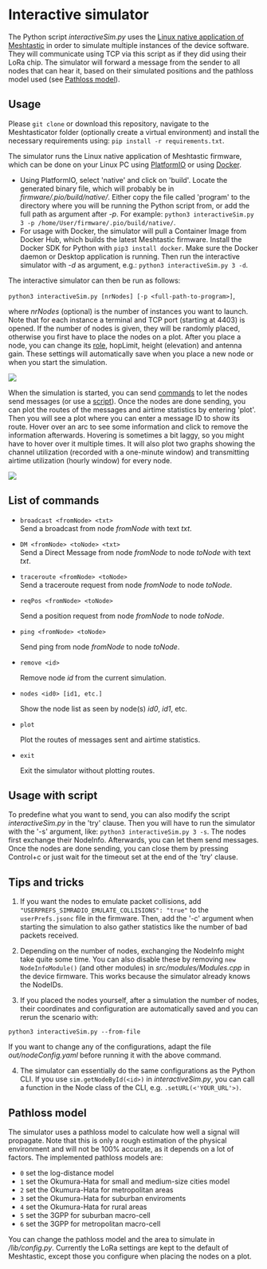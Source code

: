 # Interactive simulator

The Python script *interactiveSim.py* uses the [Linux native application of Meshtastic](https://meshtastic.org/docs/software/linux-native) in order to simulate multiple instances of the device software. They will communicate using TCP via this script as if they did using their LoRa chip. The simulator will forward a message from the sender to all nodes that can hear it, based on their simulated positions and the pathloss model used (see [Pathloss model](#Pathloss-model)).

## Usage
Please `git clone` or download this repository, navigate to the Meshtasticator folder (optionally create a virtual environment) and install the necessary requirements using: 
```pip install -r requirements.txt```.

The simulator runs the Linux native application of Meshtastic firmware, which can be done on your Linux PC using [PlatformIO](https://meshtastic.org/docs/development/firmware/build) or using [Docker](https://meshtastic.org/docs/software/linux-native#usage-with-docker). 
- Using PlatformIO, select 'native' and click on 'build'. Locate the generated binary file, which will probably be in *firmware/.pio/build/native/*. Either copy the file called 'program' to the directory where you will be running the Python script from, or add the full path as argument after *-p*. For example: ```python3 interactiveSim.py 3 -p /home/User/firmware/.pio/build/native/```.
- For usage with Docker, the simulator will pull a Container Image from Docker Hub, which builds the latest Meshtastic firmware. Install the Docker SDK for Python with ```pip3 install docker```. Make sure the Docker daemon or Desktop application is running. Then run the interactive simulator with *-d* as argument, e.g.: ```python3 interactiveSim.py 3 -d```.

The interactive simulator can then be run as follows: 

```python3 interactiveSim.py [nrNodes] [-p <full-path-to-program>]```,

where *nrNodes* (optional) is the number of instances you want to launch. Note that for each instance a terminal and TCP port (starting at 4403) is opened. If the number of nodes is given, they will be randomly placed, otherwise you first have to place the nodes on a plot. After you place a node, you can change its [role](https://meshtastic.org/docs/settings/config/device#role), hopLimit, height (elevation) and antenna gain. These settings will automatically save when you place a new node or when you start the simulation.

![](/img/configNode.png)

When the simulation is started, you can send [commands](#list-of-commands) to let the nodes send messages (or use a [script](#usage-with-script)). Once the nodes are done sending, you can plot the routes of the messages and airtime statistics by entering 'plot'. Then you will see a plot where you can enter a message ID to show its route. Hover over an arc to see some information and click to remove the information afterwards. Hovering is sometimes a bit laggy, so you might have to hover over it multiple times. It will also plot two graphs showing the channel utilization (recorded with a one-minute window) and transmitting airtime utilization (hourly window) for every node.

![](/img/route_plot2.png)

## List of commands
- ```broadcast <fromNode> <txt>```  
  Send a broadcast from node *fromNode* with text *txt*.
- ```DM <fromNode> <toNode> <txt>```  
  Send a Direct Message from node *fromNode* to node *toNode* with text *txt*.
- ```traceroute <fromNode> <toNode>```  
  Send a traceroute request from node *fromNode* to node *toNode*.
- ```reqPos <fromNode> <toNode>``` 

  Send a position request from node *fromNode* to node *toNode*.
- ```ping <fromNode> <toNode>```

  Send ping from node *fromNode* to node *toNode*.
- ```remove <id>```

  Remove node *id* from the current simulation.
- ```nodes <id0> [id1, etc.]```

  Show the node list as seen by node(s) *id0*, *id1*, etc.
- ```plot```

  Plot the routes of messages sent and airtime statistics.
- ```exit``` 

  Exit the simulator without plotting routes.

## Usage with script
To predefine what you want to send, you can also modify the script *interactiveSim.py* in the 'try' clause. Then you will have to run the simulator with the '-s' argument, like: ```python3 interactiveSim.py 3 -s```.
The nodes first exchange their NodeInfo. Afterwards, you can let them send messages. Once the nodes are done sending, you can close them by pressing Control+c or just wait for the timeout set at the end of the 'try' clause. 

## Tips and tricks
1. If you want the nodes to emulate packet collisions, add `"USERPREFS_SIMRADIO_EMULATE_COLLISIONS": "true"` to the `userPrefs.jsonc` file in the firmware. Then, add the '-c' argument when starting the simulation to also gather statistics like the number of bad packets received.
2. Depending on the number of nodes, exchanging the NodeInfo might take quite some time. You can also disable these by removing ```new NodeInfoModule()``` (and other modules) in *src/modules/Modules.cpp* in the device firmware. This works because the simulator already knows the NodeIDs. 

3. If you placed the nodes yourself, after a simulation the number of nodes, their coordinates and configuration are automatically saved and you can rerun the scenario with: 

  ```python3 interactiveSim.py --from-file```

  If you want to change any of the configurations, adapt the file *out/nodeConfig.yaml* before running it with the above command.

4. The simulator can essentially do the same configurations as the Python CLI. If you use ```sim.getNodeById(<id>)``` in *interactiveSim.py*, you can call a function in the Node class of the CLI, e.g. ```.setURL(<'YOUR_URL'>)```.

## Pathloss model
The simulator uses a pathloss model to calculate how well a signal will propagate. Note that this is only a rough estimation of the physical environment and will not be 100% accurate, as it depends on a lot of factors. The implemented pathloss models are:
* ```0``` set the log-distance model  
* ```1``` set the Okumura-Hata for small and medium-size cities model  
* ```2``` set the Okumura-Hata for metropolitan areas  
* ```3``` set the Okumura-Hata for suburban enviroments  
* ```4``` set the Okumura-Hata for rural areas  
* ```5``` set the 3GPP for suburban macro-cell  
* ```6``` set the 3GPP for metropolitan macro-cell  

You can change the pathloss model and the area to simulate in */lib/config.py*. 
Currently the LoRa settings are kept to the default of Meshtastic, except those you configure when placing the nodes on a plot. 
